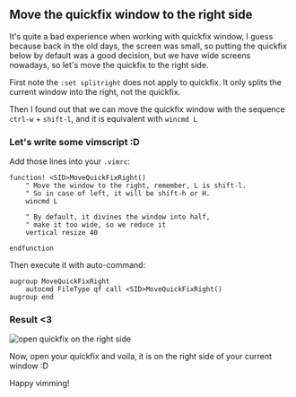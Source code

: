 ## Move the quickfix window to the right side

It's quite a bad experience when working with quickfix window, I guess because back in the old days, the screen was small, so putting the quickfix below by default was a good decision, but we have wide screens nowadays, so let's move the quickfix to the right side.

First note the `:set splitright` does not apply to quickfix. It only splits the current window into the right, not the quickfix.

Then I found out that we can move the quickfix window with the sequence `ctrl-w` + `shift-l`, and it is equivalent with `wincmd L`

### Let's write some vimscript :D

Add those lines into your `.vimrc`:
```vimscript
function! <SID>MoveQuickFixRight()
    " Move the window to the right, remember, L is shift-l.
    " So in case of left, it will be shift-h or H.
    wincmd L
            
    " By default, it divines the window into half,
    " make it too wide, so we reduce it
    vertical resize 40

endfunction
```

Then execute it with auto-command:

```vimscript
augroup MoveQuickFixRight
    autocmd FileType qf call <SID>MoveQuickFixRight()
augroup end
```

### Result <3
![open quickfix on the right side](https://cdn.hashnode.com/res/hashnode/image/upload/v1614421616797/kDFM9w5xr.png)

Now, open your quickfix and voila, it is on the right side of your current window :D

Happy vimming!